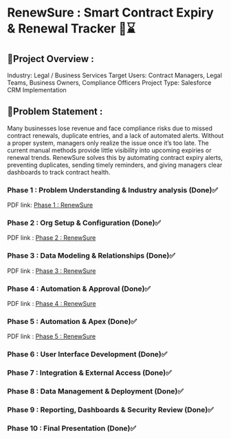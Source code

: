 # RenewSure : Smart Contract Expiry & Renewal Tracker 🔄️⌛ 

## 🔗Project Overview :
Industry: Legal / Business Services
Target Users: Contract Managers, Legal Teams, Business Owners, Compliance Officers
Project Type: Salesforce CRM Implementation

## 🔗Problem Statement :
Many businesses lose revenue and face compliance risks due to missed contract renewals,
duplicate entries, and a lack of automated alerts. Without a proper system, managers only realize
the issue once it’s too late. The current manual methods provide little visibility into upcoming
expiries or renewal trends.
RenewSure solves this by automating contract expiry alerts, preventing duplicates, sending timely
reminders, and giving managers clear dashboards to track contract health.

### Phase 1 : Problem Understanding & Industry analysis (Done)✅
PDF link: [Phase 1 : RenewSure](Completion/RenewSure_Phase1_.pdf)
### Phase 2 : Org Setup & Configuration (Done)✅
PDF link : [Phase 2 : RenewSure](Completion/Phase2_completed.pdf)
### Phase 3 : Data Modeling & Relationships (Done)✅
PDF link : [Phase 3 : RenewSure](Completion/Phase3_Completed.pdf)
### Phase 4 :  Automation & Approval  (Done)✅
PDF link : [Phase 4 : RenewSure](Completion/Phase4_Completed.pdf)
### Phase 5 : Automation & Apex  (Done)✅
PDF link : [Phase 5 : RenewSure](Completion/Phase5_Automation_Apex_Documentation.pdf)
### Phase 6 : User Interface Development  (Done)✅
### Phase 7 : Integration & External Access  (Done)✅
### Phase 8 : Data Management & Deployment  (Done)✅
### Phase 9 : Reporting, Dashboards & Security Review (Done)✅
### Phase 10 : Final Presentation (Done)✅


